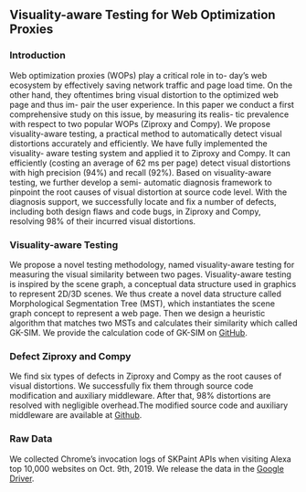 ## Visuality-aware Testing for Web Optimization Proxies

### Introduction

Web optimization proxies (WOPs) play a critical role in to- day’s web ecosystem by effectively saving network traffic and page load time. On the other hand, they oftentimes bring visual distortion to the optimized web page and thus im- pair the user experience. In this paper we conduct a first comprehensive study on this issue, by measuring its realis- tic prevalence with respect to two popular WOPs (Ziproxy and Compy). We propose visuality-aware testing, a practical method to automatically detect visual distortions accurately and efficiently. We have fully implemented the visuality- aware testing system and applied it to Ziproxy and Compy. It can efficiently (costing an average of 62 ms per page) detect visual distortions with high precision (94%) and recall (92%). Based on visuality-aware testing, we further develop a semi- automatic diagnosis framework to pinpoint the root causes of visual distortion at source code level. With the diagnosis support, we successfully locate and fix a number of defects, including both design flaws and code bugs, in Ziproxy and Compy, resolving 98% of their incurred visual distortions.

### Visuality-aware Testing
We propose a novel testing methodology, named visuality-aware testing for measuring the visual similarity between two pages. Visuality-aware testing is inspired by the scene graph, a conceptual data structure used in graphics to represent 2D/3D scenes. We thus create a novel data structure called Morphological Segmentation Tree (MST), which instantiates the scene graph concept to represent a web page. Then we design a heuristic algorithm that matches two MSTs and calculates their similarity which called GK-SIM. We provide the calculation code of GK-SIM on [GitHub]().

### Defect Ziproxy and Compy
We find six types of defects in Ziproxy and Compy as the root causes of visual distortions. We successfully fix them through source code modification and auxiliary middleware. After that, 98% distortions are resolved with negligible overhead.The modified source code and auxiliary middleware are available at [Github]().

### Raw Data
We collected Chrome’s invocation logs of SKPaint APIs when visiting Alexa top 10,000 websites on Oct. 9th, 2019. We release the data in the [Google Driver](). 

